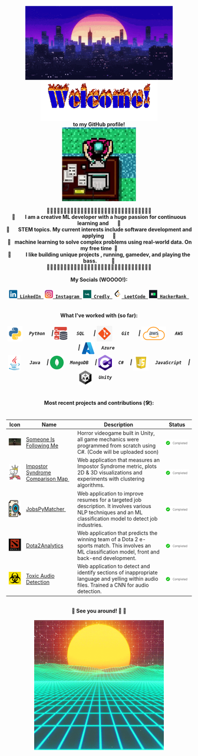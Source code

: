 <div align="center">
  <img src="readme-files/profile/city-night.gif" align="center" width="400" height="200"/>
</div>

<div align="center">
  <img src="readme-files/profile/welcome.gif" align="center">
</div>

<div align="center">
  <b> to my GitHub profile! </b>
</div>
  
<div align="center">
  <img src="readme-files/profile/biker-hotline-miami.gif" align="center" width="200" height="200">
</div>

<div align="center">
  <br/> 🦴🦴🦴🦴🦴🦴🦴🦴🦴🦴🦴🦴🦴🦴🦴🦴🦴🦴🦴🦴🦴🦴🦴🦴🦴🦴🦴🦴🦴🦴🦴 <br/>
  <b> 🦴‎ ‎ ‎ ‎‎‎ ‎ ‎  ‎ ‎ I am a creative ML developer with a huge passion for continuous learning and‎ ‎ ‎ ‎‎‎  ‎  ‎ ‎ 🦴</b> <br/>
  <b> 🦴 ‎ ‎ ‎ ‎ ‎ ‎ ‎STEM topics. My current interests include software development and applying‎ ‎ ‎ ‎  ‎ ‎ ‎ ‎🦴</b> <br/>
  <b>‎ 🦴‎‎  ‎ ‎ ‎machine learning‎ to‎‎ solve complex problems using real-world data. On my free time‎ ‎ ‎‎🦴 </b> <br/> 
  <b> 🦴‎ ‎ ‎ ‎ ‎ ‎ ‎ ‎ ‎ ‎ ‎ ‎ ‎I like building unique projects , running, gamedev, and playing the bass.‎ ‎ ‎ ‎ ‎‎ ‎‎ ‎ ‎ ‎ ‎ ‎ ‎ 🦴</b>
  <br/> 🦴🦴🦴🦴🦴🦴🦴🦴🦴🦴🦴🦴🦴🦴🦴🦴🦴🦴🦴🦴🦴🦴🦴🦴🦴🦴🦴🦴🦴🦴🦴 <br/>
</div>

<div align="center"> 
  <br/> <b> My Socials (WOOOO!): </b> <br/>
</div>

<h4 align="center">
  <code><a href="https://www.linkedin.com/in/ernie-sumoso" title="LinkedIn"><img width="22" src="readme-files/socials/linkedin.svg"> LinkedIn </a></code> 
  <code><a href="https://www.instagram.com/ernieluds1403/" title="Instagram"><img width="22" src="readme-files/socials/instagram.svg"> Instagram </a></code>
  <code><a href="https://www.credly.com/users/ernie.ai" title="Credly"><img width="22" src="readme-files/socials/credly.png"> Credly </a></code>
  <code><a href="https://leetcode.com/u/ErnieSumoso/" title="LeetCode"><img width="22" src="readme-files/socials/leetcode.png"> LeetCode </a></code>
  <code><a href="https://www.hackerrank.com/profile/ErnieSumoso" title="HackerRank"><img width="22" src="readme-files/socials/hackerrank.png"> HackerRank </a></code>
</h4>

<div align="center"> 
  <br/> <b> What I've worked with (so far): </b> <br/>
</div>

<h5 align="center">
  <img align="center" height ="42px" src="readme-files/tools/python.png"> <code> <b> ‎‎‎Python </b> </code>  | 
  <img align="center" height ="35px" src="readme-files/tools/sql.png"> <code> <b> ‎ SQL‎  </b> </code>  | 
  <img align="center" height ="42px" src="readme-files/tools/git.jpg"> <code> <b> ‎ Git‎  </b> </code>  | 
  <img align="center" height ="37px" src="readme-files/tools/aws.png"> <code> <b> ‎ AWS‎  </b> </code>  | 
  <img align="center" height ="37px" src="readme-files/tools/azure.png"> <code> <b> Azure ‎‎</b> </code> <br>
  <img align="center" height ="42px" src="readme-files/tools/java.jpg"> <code> <b> ‎‎ Java </b> </code>  | 
  <img align="center" height ="37px" src="readme-files/tools/mongodb.svg"> <code> <b> MongoDB </b> </code>  | 
  <img align="center" height ="42px" src="readme-files/tools/csharp.png"> <code> <b> C# </b> </code>  | 
  <img align="center" height ="42px" src="readme-files/tools/javascript.webp"> <code> <b> JavaScript </b> </code> | 
  <img align="center" height ="38px" src="readme-files/tools/unity.png"> <code> <b> Unity  ‎‎</b> </code>
</h5>

<div align="center"> 
  <br/> <b> Most recent projects and contributions (🛠️): </b> <br/> <br/>
</div>

| Icon | Name | Description | Status |
|---|---|---|---|
| <img width="55" src="readme-files/projects/SIFM.png" /> | <a href="https://flakes1403.itch.io/someone-is-following-me"> Someone Is Following Me </a> | Horror videogame built in Unity, all game mechanics were programmed from scratch using C#. (Code will be uploaded soon) | <img align="center" width ="200px" src="readme-files/projects/completed.png"/> |
| <img height ="45" src="readme-files/projects/impostor-syndrome-comparison-map.jpg"/> | <a href=https://github.com/ErnieSumoso/impostor-syndrome-comparison-map> Impostor Syndrome Comparison Map </a>‎ ‎| Web application that measures an Impostor Syndrome metric, plots 2D & 3D visualizations and experiments with clustering algorithms.| <img align="center" width ="200px" src="readme-files/projects/completed.png"/> |
| <img height ="45" src="readme-files/projects/jobspymatcher.png"/> | <a href="https://github.com/NILodio/JobsPyMacher"> JobsPyMatcher </a>‎ ‎| Web application to improve resumes for a targeted job description. It involves various NLP techniques and an ML classification model to detect job industries. | <img align="center" width ="200px" src="readme-files/projects/completed.png"/> |
| <img width="55" src="readme-files/projects/dota2analytics.jpg" /> | <a href="https://github.com/NILodio/dota2Analytics"> Dota2Analytics </a> | Web application that predicts the winning team of a Dota 2 e-sports match. This involves an ML classification model, front and back-end development.| <img align="center" width ="200px" src="readme-files/projects/completed.png"/> |
| <img width="55" src="readme-files/projects/toxic-audio-detection.jpg" /> | <a href="https://github.com/NILodio/toxic-audio-detection"> Toxic Audio Detection </a> | Web application to detect and identify sections of inappropriate language and yelling within audio files. Trained a CNN for audio detection.| <img align="center" width ="200px" src="readme-files/projects/completed.png"/> |


<div align="center"> 
  <br/> <b>🦴 See you around! 💌 🦴</b> <br/> <br/> 
</div>

<div align="center">
  <img align="center" height ="352px" src="readme-files/profile/vaporwave.gif" >
</div>

<!--<div align="center"> 
  Here's 1 more in case you didn't have enough: 🦴
</div>-->



